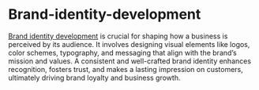 # Brand-identity-development

[Brand identity development](https://alevdigital.com/blog/brand-concepts-for-brand-identity-development/) is crucial for shaping how a business is perceived by its audience. It involves designing visual elements like logos, color schemes, typography, and messaging that align with the brand’s mission and values. A consistent and well-crafted brand identity enhances recognition, fosters trust, and makes a lasting impression on customers, ultimately driving brand loyalty and business growth.
